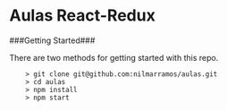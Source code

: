 # Aulas React-Redux

###Getting Started###

There are two methods for getting started with this repo.

```
	> git clone git@github.com:nilmarramos/aulas.git
	> cd aulas
	> npm install
	> npm start
```